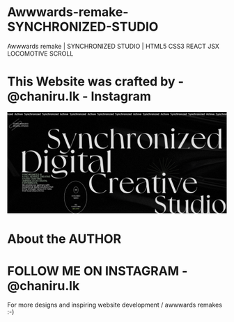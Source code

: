 # Awwwards-remake-SYNCHRONIZED-STUDIO
Awwwards remake | SYNCHRONIZED STUDIO | HTML5 CSS3 REACT JSX LOCOMOTIVE SCROLL

# This Website was crafted by - @chaniru.lk - Instagram
![Screenshot](Screenshot.png)

# About the AUTHOR

<h1>FOLLOW ME ON INSTAGRAM - @chaniru.lk</h1>

For more designs and inspiring website development /
awwwards remakes :-)

